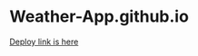 # Weather-App.github.io
[Deploy link is here](https://chhaya-bobade.github.io/Weather-App.github.io/)
